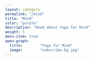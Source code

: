 ```yaml
---
layout: category
permalink: "/mind"
title: "Mind"
color: "purple"
description: "Read about Yoga for Mind"
weight: 5
menu-item: true
open-graph:
  title:        "Yoga for Mind"
  image:        "subscribe-bg.jpg"
---
```


